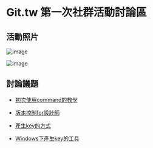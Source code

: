 Git.tw 第一次社群活動討論區
=========================

活動照片
-------------------------

![image](https://rawgit.com/git-tw/first-meeting/master/images/2015-05-30%2015.08.44.jpg)

![image](https://rawgit.com/git-tw/first-meeting/master/images/2015-05-30%2015.08.56.jpg)

討論議題
-------------------------

* [初次使用command的教學](https://try.github.io/levels/1/challenges/1)

* [版本控制for設計師](https://www.pixelapse.com/)

* [產生key的方式](https://help.github.com/articles/generating-ssh-keys/#platform-all)

* [Windows下產生key的工具](http://www.chiark.greenend.org.uk/~sgtatham/putty/download.html)